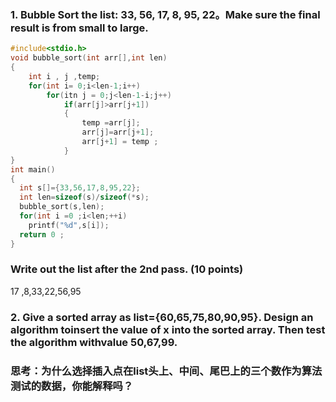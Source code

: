 ### 1. Bubble Sort the list: 33, 56, 17, 8, 95, 22。Make sure the final result is from small to large.
```c
#include<stdio.h>
void bubble_sort(int arr[],int len)
{
	int i , j ,temp;
	for(int i= 0;i<len-1;i++)
		for(itn j = 0;j<len-1-i;j++)
			if(arr[j]>arr[j+1])
			{
				temp =arr[j];
				arr[j]=arr[j+1];
				arr[j+1] = temp ;
			}
} 
int main()
{
  int s[]={33,56,17,8,95,22};
  int len=sizeof(s)/sizeof(*s);
  bubble_sort(s,len);
  for(int i =0 ;i<len;++i)
    printf("%d",s[i]);
  return 0 ;
}
```

### Write out the list after the 2nd pass. (10 points) 
17 ,8,33,22,56,95

### 2. Give a sorted array as list={60,65,75,80,90,95}. Design an algorithm toinsert the value of x into the sorted array. Then test the algorithm withvalue 50,67,99.
### 思考：为什么选择插入点在list头上、中间、尾巴上的三个数作为算法测试的数据，你能解释吗？
